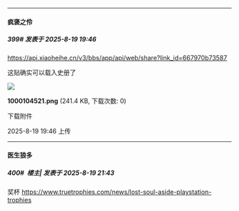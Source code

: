 ﻿
*****

####  疯褒之伶  
##### 399#       发表于 2025-8-19 19:46

https://api.xiaoheihe.cn/v3/bbs/app/api/web/share?link_id=667970b73587

这贴确实可以载入史册了

<img src="https://img.stage1st.com/forum/202508/19/194632hnbin1n8qqpzceyn.png" referrerpolicy="no-referrer">

<strong>1000104521.png</strong> (241.4 KB, 下载次数: 0)

下载附件

2025-8-19 19:46 上传


*****

####  医生狼多  
##### 400#         楼主| 发表于 2025-8-19 21:43

奖杯
https://www.truetrophies.com/news/lost-soul-aside-playstation-trophies

